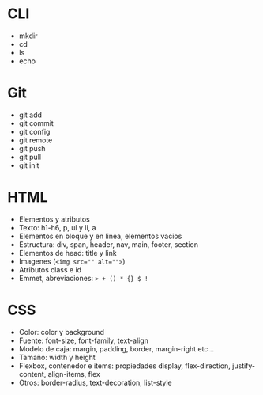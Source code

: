 # CLI

- mkdir
- cd
- ls
- echo

# Git

- git add
- git commit
- git config
- git remote
- git push
- git pull
- git init

# HTML

- Elementos y atributos
- Texto: h1-h6, p, ul y li, a
- Elementos en bloque y en linea, elementos vacios
- Estructura: div, span, header, nav, main, footer, section
- Elementos de head: title y link
- Imagenes (`<img src="" alt="">`) 
- Atributos class e id
- Emmet, abreviaciones: `> + () * {} $ !`

# CSS 

- Color: color y background
- Fuente: font-size, font-family, text-align
- Modelo de caja: margin, padding, border, margin-right etc... 
- Tamaño: width y height
- Flexbox, contenedor e items: propiedades display, flex-direction, justify-content, align-items, flex
- Otros: border-radius, text-decoration, list-style

